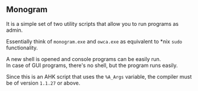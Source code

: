 
## Monogram

It is a simple set of two utility scripts that allow you to run programs as admin.

Essentially think of `monogram.exe` and `owca.exe` as equivalent to *nix `sudo` functionality.

A new shell is opened and console programs can be easily run.                   
In case of GUI programs, there's no shell, but the program runs easily.              

Since this is an AHK script that uses the `%A_Args` variable, the compiler must be of version `1.1.27` or above. 
